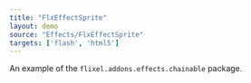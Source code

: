```yaml
---
title: "FlxEffectSprite"
layout: demo
source: "Effects/FlxEffectSprite"
targets: ['flash', 'html5']
---
```


An example of the `flixel.addons.effects.chainable` package.